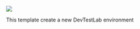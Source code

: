 <a href="https://portal.azure.com/#create/Microsoft.Template/uri/https%3A%2F%2Fraw.githubusercontent.com%2Fbekk%2Fnettskyazure%2Fmaster%2FDevTestLabEnvironment%2FCreate.json" target="_blank"><img src="http://azuredeploy.net/deploybutton.png"/>
</a>

This template create a new DevTestLab environment
